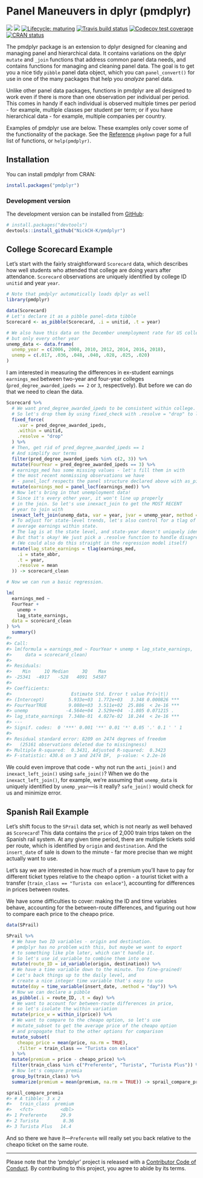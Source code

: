 
<!-- README.md is generated from README.Rmd. Please edit that file -->

# Panel Maneuvers in dplyr (pmdplyr)

<!-- badges: start -->

[![](http://cranlogs.r-pkg.org/badges/grand-total/pmdplyr?color=orange)](https://cran.r-project.org/package=pmdplyr)
[![](http://cranlogs.r-pkg.org/badges/last-month/pmdplyr?color=green)](https://cran.r-project.org/package=pmdplyr)
[![Lifecycle:
maturing](https://img.shields.io/badge/lifecycle-maturing-blue.svg)](https://www.tidyverse.org/lifecycle/#maturing)
[![Travis build
status](https://travis-ci.org/nickch-k/pmdplyr.svg?branch=master)](https://travis-ci.org/nickch-k/pmdplyr)
[![Codecov test
coverage](https://codecov.io/gh/nickch-k/pmdplyr/branch/master/graph/badge.svg)](https://codecov.io/gh/nickch-k/pmdplyr?branch=master)
[![CRAN
status](https://www.r-pkg.org/badges/version/pmdplyr)](https://CRAN.R-project.org/package=pmdplyr)
<!-- badges: end -->

The pmdplyr package is an extension to dplyr designed for cleaning and
managing panel and hierarchical data. It contains variations on the
dplyr `mutate` and `_join` functions that address common panel data
needs, and contains functions for managing and cleaning panel data. The
goal is to get you a nice tidy `pibble` panel data object, which you can
`panel_convert()` for use in one of the many packages that help you
*analyze* panel data.

Unlike other panel data packages, functions in pmdplyr are all designed
to work even if there is more than one observation per individual per
period. This comes in handy if each individual is observed multiple
times per period - for example, multiple classes per student per term;
or if you have hierarchical data - for example, multiple companies per
country.

Examples of pmdplyr use are below. These examples only cover some of the
functionality of the package. See the
[Reference](https://nickch-k.github.io/pmdplyr/reference/index.html)
`pkgdown` page for a full list of functions, or `help(pmdplyr)`.

## Installation

You can install pmdplyr from CRAN:

``` r
install.packages("pmdplyr")
```

### Development version

The development version can be installed from
[GitHub](https://github.com/):

``` r
# install.packages("devtools")
devtools::install_github("NickCH-K/pmdplyr")
```

## College Scorecard Example

Let’s start with the fairly straightforward `Scorecard` data, which
describes how well students who attended that college are doing years
after attendance. `Scorecard` observations are uniquely identified by
college ID `unitid` and year `year`.

``` r
# Note that pmdplyr automatically loads dplyr as well
library(pmdplyr)

data(Scorecard)
# Let's declare it as a pibble panel-data tibble
Scorecard <- as_pibble(Scorecard, .i = unitid, .t = year)

# We also have this data on the December unemployment rate for US college grads nationally
# but only every other year
unemp_data <- data.frame(
  unemp_year = c(2006, 2008, 2010, 2012, 2014, 2016, 2018),
  unemp = c(.017, .036, .048, .040, .028, .025, .020)
)
```

I am interested in measuring the differences in ex-student earnings
`earnings_med` between two-year and four-year colleges
(`pred_degree_awarded_ipeds == 2` or `3`, respectively). But before we
can do that we need to clean the data.

``` r
Scorecard %>%
  # We want pred_degree_awarded_ipeds to be consistent within college. No changers!
  # So let's drop them by using fixed_check with .resolve = "drop" to lose inconsistencies
  fixed_force(
    .var = pred_degree_awarded_ipeds,
    .within = unitid,
    .resolve = "drop"
  ) %>%
  # Then, get rid of pred_degree_awarded_ipeds == 1
  # And simplify our terms
  filter(pred_degree_awarded_ipeds %in% c(2, 3)) %>%
  mutate(FourYear = pred_degree_awarded_ipeds == 3) %>%
  # earnings_med has some missing values - let's fill them in with
  # the most recent nonmissing observations we have
  # - panel_locf respects the panel structure declared above with as_pibble()
  mutate(earnings_med = panel_locf(earnings_med)) %>%
  # Now let's bring in that unemployment data!
  # Since it's every other year, it won't line up properly
  # in the join. So let's use inexact_join to get the MOST RECENT
  # year to join with
  inexact_left_join(unemp_data, var = year, jvar = unemp_year, method = "last") %>%
  # To adjust for state-level trends, let's also control for a tlag of
  # average earnings within state.
  # The lag is at the state level, and state-year doesn't uniquely identify,
  # But that's okay! We just pick a .resolve function to handle disagreements.
  # (We could also do this straight in the regression model itself)
  mutate(lag_state_earnings = tlag(earnings_med,
    .i = state_abbr,
    .t = year,
    .resolve = mean
  )) -> scorecard_clean

# Now we can run a basic regression.

lm(
  earnings_med ~
  FourYear +
    unemp +
    lag_state_earnings,
  data = scorecard_clean
) %>% 
  summary()
#> 
#> Call:
#> lm(formula = earnings_med ~ FourYear + unemp + lag_state_earnings, 
#>     data = scorecard_clean)
#> 
#> Residuals:
#>    Min     1Q Median     3Q    Max 
#> -25341  -4917   -528   4091  54587 
#> 
#> Coefficients:
#>                      Estimate Std. Error t value Pr(>|t|)    
#> (Intercept)         5.933e+03  1.772e+03   3.348 0.000826 ***
#> FourYearTRUE        9.088e+03  3.511e+02  25.886  < 2e-16 ***
#> unemp              -4.564e+04  2.529e+04  -1.805 0.071215 .  
#> lag_state_earnings  7.348e-01  4.027e-02  18.244  < 2e-16 ***
#> ---
#> Signif. codes:  0 '***' 0.001 '**' 0.01 '*' 0.05 '.' 0.1 ' ' 1
#> 
#> Residual standard error: 8209 on 2474 degrees of freedom
#>   (25161 observations deleted due to missingness)
#> Multiple R-squared:  0.3431, Adjusted R-squared:  0.3423 
#> F-statistic: 430.6 on 3 and 2474 DF,  p-value: < 2.2e-16
```

We could even improve that code - why not run the `anti_join()` and
`inexact_left_join()` using `safe_join()`? When we do the
`inexact_left_join()`, for example, we’re assuming that `unemp_data` is
uniquely identified by `unemp_year`—is it really? `safe_join()` would
check for us and minimize error.

## Spanish Rail Example

Let’s shift focus to the `SPrail` data set, which is not nearly as well
behaved as `Scorecard`\! This data contains the `price` of 2,000 train
trips taken on the Spanish rail system. At any given time period, there
are multiple tickets sold per route, which is identified by `origin` and
`destination`. And the `insert_date` of sale is down to the minute - far
more precise than we might actually want to use.

Let’s say we are interested in how much of a premium you’ll have to pay
for different ticket types relative to the cheapo option - a tourist
ticket with a transfer (`train_class == "Turista con enlace"`),
accounting for differences in prices between routes.

We have some difficulties to cover: making the ID and time variables
behave, accounting for the between-route differences, and figuring out
how to compare each price to the cheapo price.

``` r
data(SPrail)

SPrail %>%
  # We have two ID variables - origin and destination.
  # pmdplyr has no problem with this, but maybe we want to export
  # to something like plm later, which can't handle it.
  # So let's use id_variable to combine them into one
  mutate(route_ID = id_variable(origin, destination)) %>%
  # We have a time variable down to the minute. Too fine-grained!
  # Let's back things up to the daily level, and
  # create a nice integer time variable that's easy to use
  mutate(day = time_variable(insert_date, .method = "day")) %>%
  # Now we can declare a pibble
  as_pibble(.i = route_ID, .t = day) %>%
  # We want to account for between-route differences in price,
  # so let's isolate the within variation
  mutate(price_w = within_i(price)) %>%
  # We want to compare to the cheapo option, so let's use
  # mutate_subset to get the average price of the cheapo option
  # and propogate that to the other options for comparison
  mutate_subset(
    cheapo_price = mean(price, na.rm = TRUE),
    .filter = train_class == "Turista con enlace"
  ) %>%
  mutate(premium = price - cheapo_price) %>%
  filter(train_class %in% c("Preferente", "Turista", "Turista Plus")) %>%
  # Now let's compare premia
  group_by(train_class) %>%
  summarize(premium = mean(premium, na.rm = TRUE)) -> sprail_compare_premia

sprail_compare_premia
#> # A tibble: 3 x 2
#>   train_class  premium
#>   <fct>          <dbl>
#> 1 Preferente     29.9 
#> 2 Turista         8.36
#> 3 Turista Plus   14.4
```

And so there we have it—`Preferente` will really set you back relative
to the cheapo ticket on the same route.

-----

Please note that the ‘pmdplyr’ project is released with a [Contributor
Code of
Conduct](https://nickch-k.github.io/pmdplyr/CODE_OF_CONDUCT.html). By
contributing to this project, you agree to abide by its terms.
